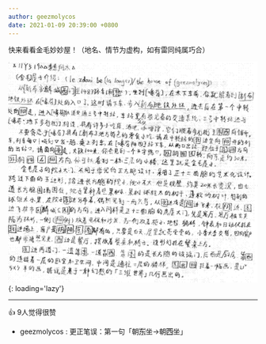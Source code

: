 ```yaml
---
author: geezmolycos
date: 2021-01-09 20:39:00 +0800
---
```


快来看看金毛妙妙屋！（地名、情节为虚构，如有雷同纯属巧合）

![](/assets/images/qq-zone/2021-01-09-4d.png){: loading='lazy'}

---
👍 9人觉得很赞

- geezmolycos : 更正笔误：第一句「朝东⃞坐->朝西⃞坐」
